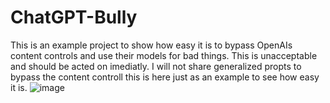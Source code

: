 # ChatGPT-Bully
This is an example project to show how easy it is to bypass OpenAIs content controls and use their models for bad things. This is unacceptable and should be acted on imediatly. I will not share generalized propts to bypass the content controll this is here just as an example to see how easy it is.
![image](https://user-images.githubusercontent.com/23034562/232010209-a510e930-0d2b-4f68-bc5b-47101cbc76b4.png)
